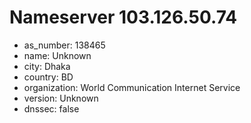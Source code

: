 # Nameserver 103.126.50.74

* as_number: 138465
* name: Unknown
* city: Dhaka
* country: BD
* organization: World Communication Internet Service
* version: Unknown
* dnssec: false
